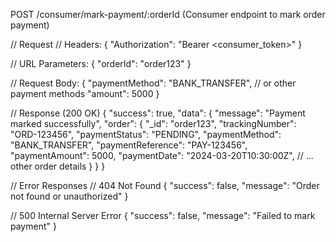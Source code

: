 POST /consumer/mark-payment/:orderId (Consumer endpoint to mark order payment)


// Request
// Headers:
{
  "Authorization": "Bearer <consumer_token>"
}

// URL Parameters:
{
  "orderId": "order123"
}

// Request Body:
{
  "paymentMethod": "BANK_TRANSFER", // or other payment methods
  "amount": 5000
}

// Response (200 OK)
{
  "success": true,
  "data": {
    "message": "Payment marked successfully",
    "order": {
      "_id": "order123",
      "trackingNumber": "ORD-123456",
      "paymentStatus": "PENDING",
      "paymentMethod": "BANK_TRANSFER",
      "paymentReference": "PAY-123456",
      "paymentAmount": 5000,
      "paymentDate": "2024-03-20T10:30:00Z",
      // ... other order details
    }
  }
}

// Error Responses
// 404 Not Found
{
  "success": false,
  "message": "Order not found or unauthorized"
}

// 500 Internal Server Error
{
  "success": false,
  "message": "Failed to mark payment"
}